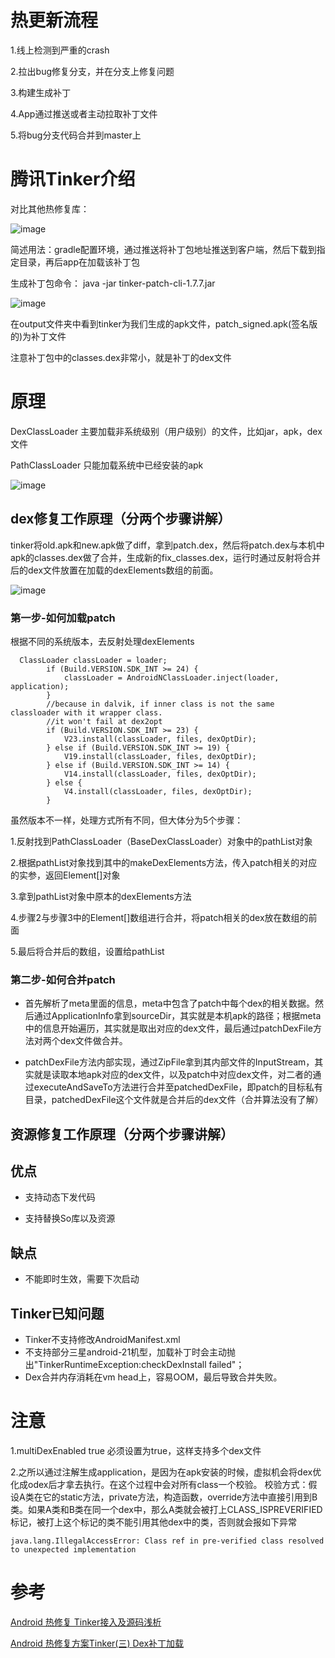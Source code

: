 # 热更新流程

1.线上检测到严重的crash

2.拉出bug修复分支，并在分支上修复问题

3.构建生成补丁

4.App通过推送或者主动拉取补丁文件

5.将bug分支代码合并到master上

# 腾讯Tinker介绍
对比其他热修复库：

![image](https://images2017.cnblogs.com/blog/967362/201710/967362-20171019165934131-408638073.png "")

简述用法：gradle配置环境，通过推送将补丁包地址推送到客户端，然后下载到指定目录，再后app在加载该补丁包

生成补丁包命令：
java -jar  tinker-patch-cli-1.7.7.jar

![image](https://img-blog.csdn.net/20171224202058893 "")

在output文件夹中看到tinker为我们生成的apk文件，patch_signed.apk(签名版的)为补丁文件

注意补丁包中的classes.dex非常小，就是补丁的dex文件

# 原理
DexClassLoader 主要加载非系统级别（用户级别）的文件，比如jar，apk，dex文件

PathClassLoader 只能加载系统中已经安装的apk


![image](https://img-blog.csdnimg.cn/20190517085622272.png "")

## dex修复工作原理（分两个步骤讲解）
tinker将old.apk和new.apk做了diff，拿到patch.dex，然后将patch.dex与本机中apk的classes.dex做了合并，生成新的fix_classes.dex，运行时通过反射将合并后的dex文件放置在加载的dexElements数组的前面。

![image](https://images2018.cnblogs.com/blog/823551/201803/823551-20180311132842593-173785053.png "")

### 第一步-如何加载patch
根据不同的系统版本，去反射处理dexElements

```
  ClassLoader classLoader = loader;
        if (Build.VERSION.SDK_INT >= 24) {
            classLoader = AndroidNClassLoader.inject(loader, application);
        }
        //because in dalvik, if inner class is not the same classloader with it wrapper class.
        //it won't fail at dex2opt
        if (Build.VERSION.SDK_INT >= 23) {
            V23.install(classLoader, files, dexOptDir);
        } else if (Build.VERSION.SDK_INT >= 19) {
            V19.install(classLoader, files, dexOptDir);
        } else if (Build.VERSION.SDK_INT >= 14) {
            V14.install(classLoader, files, dexOptDir);
        } else {
            V4.install(classLoader, files, dexOptDir);
        }

```
虽然版本不一样，处理方式所有不同，但大体分为5个步骤：

1.反射找到PathClassLoader（BaseDexClassLoader）对象中的pathList对象

2.根据pathList对象找到其中的makeDexElements方法，传入patch相关的对应的实参，返回Element[]对象

3.拿到pathList对象中原本的dexElements方法

4.步骤2与步骤3中的Element[]数组进行合并，将patch相关的dex放在数组的前面

5.最后将合并后的数组，设置给pathList

### 第二步-如何合并patch
* 首先解析了meta里面的信息，meta中包含了patch中每个dex的相关数据。然后通过ApplicationInfo拿到sourceDir，其实就是本机apk的路径；根据meta中的信息开始遍历，其实就是取出对应的dex文件，最后通过patchDexFile方法对两个dex文件做合并。

* patchDexFile方法内部实现，通过ZipFile拿到其内部文件的InputStream，其实就是读取本地apk对应的dex文件，以及patch中对应dex文件，对二者的通过executeAndSaveTo方法进行合并至patchedDexFile，即patch的目标私有目录，patchedDexFile这个文件就是合并后的dex文件（合并算法没有了解）

## 资源修复工作原理（分两个步骤讲解）


## 优点
* 支持动态下发代码

* 支持替换So库以及资源

## 缺点
* 不能即时生效，需要下次启动

## Tinker已知问题
* Tinker不支持修改AndroidManifest.xml
* 不支持部分三星android-21机型，加载补丁时会主动抛出"TinkerRuntimeException:checkDexInstall failed"；
* Dex合并内存消耗在vm head上，容易OOM，最后导致合并失败。

# 注意

1.multiDexEnabled true 必须设置为true，这样支持多个dex文件

2.之所以通过注解生成application，是因为在apk安装的时候，虚拟机会将dex优化成odex后才拿去执行。在这个过程中会对所有class一个校验。
校验方式：假设A类在它的static方法，private方法，构造函数，override方法中直接引用到B类。如果A类和B类在同一个dex中，那么A类就会被打上CLASS_ISPREVERIFIED标记，被打上这个标记的类不能引用其他dex中的类，否则就会报如下异常
```
java.lang.IllegalAccessError: Class ref in pre-verified class resolved to unexpected implementation
```

# 参考
[Android 热修复 Tinker接入及源码浅析](https://blog.csdn.net/lmj623565791/article/details/54882693)

[Android 热修复方案Tinker(三) Dex补丁加载](https://blog.csdn.net/l2show/article/details/53307523)